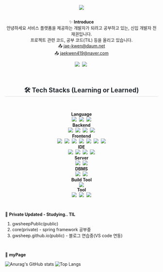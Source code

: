 
<div align="center">

<img src="https://capsule-render.vercel.app/api?type=rect&color=auto&height=120&text=jaegwon%20github&animation=fadeIn&fontColor=ffffff&fontSize=60" />

</div>

<br/>

<div align="center">
   
✨ **Introduce**<br/>
안녕하세요 서비스 플랫폼을 제공하는 개발자가 되려고 공부하고 있는, 신입 개발자 전재권입니다.<br/>
프로젝트 관련 코드, 공부 코드(TIL) 등을 올리고 있습니다.<br/>
📤 jae-kwen@daum.net<br/>
📤 jaekwen419@naver.com

</div>

<div align= "center">

<!--
<h2 style="border-bottom: 1px solid #d8dee4; color: #282d33;"> 🧑‍💻 Contact me </h2> <br> 
<img src="https://img.shields.io/badge/Notion-000000?style=flat&logo=Notion&logoColor=white"/>&nbsp;
-->

<a href="https://gwsheep.github.io/"><img src="https://img.shields.io/badge/githubpages-222222?style=flat&logo=githubpages&logoColor=white"/></a>&nbsp;
<a href="https://gw-sheep.tistory.com/"><img src="https://img.shields.io/badge/Tistory-000000?style=flat&logo=Tistory&logoColor=white"/></a>&nbsp;

      
</div>

<br/>

<div align="center">

<h2 style="border-bottom: 1px solid #d8dee4; color: #282d33;"> 🛠️ Tech Stacks (Learning or Learned) </h2> <br> 

**Language**<br/>
<img src="https://img.shields.io/badge/JAVA-3776AB?style=flat"/>&nbsp;
<img src="https://img.shields.io/badge/Javascript-F7DF1E?style=flat&logo=Javascript&logoColor=white"/>&nbsp;
<img src="https://img.shields.io/badge/Python-3776AB?style=flat&logo=Python&logoColor=white"/><br/>
**Backend**<br/>
<img src="https://img.shields.io/badge/Spring-6DB33F?style=flat&logo=Spring&logoColor=white"/>&nbsp;
<img src="https://img.shields.io/badge/Spring Boot-6DB33F?style=flat&logo=Spring Boot&logoColor=white"/>&nbsp;
<img src="https://img.shields.io/badge/Node.js-339933?style=flat&logo=Node.js&logoColor=white"/>&nbsp;
<img src="https://img.shields.io/badge/JSP Servlet-3776AB?style=flat"/><br/>
**Frontend**<br/>
<img src="https://img.shields.io/badge/HTML5-E34F26?style=flat&logo=HTML5&logoColor=white"/>&nbsp;
<img src="https://img.shields.io/badge/CSS3-1572B6?style=flat&logo=CSS3&logoColor=white"/>&nbsp;
<img src="https://img.shields.io/badge/JQuery-0769AD?style=flat&logo=jQuery&logoColor=white"/>&nbsp;
<img src="https://img.shields.io/badge/Ajax-3776AB?style=flat"/>&nbsp;
<img src="https://img.shields.io/badge/JSON-000000?style=flat&logo=JSON&logoColor=white"/>&nbsp;
<img src="https://img.shields.io/badge/Bootstrap-7952B3?style=flat&logo=Bootstrap&logoColor=white"/>&nbsp;
<img src="https://img.shields.io/badge/thymeleaf-005F0F?style=flat&logo=thymeleaf&logoColor=white"/><br/>
**IDE**<br/>
<img src="https://img.shields.io/badge/IntelliJ IDEA-000000?style=flat&logo=IntelliJ IDEA&logoColor=white"/>&nbsp;
<img src="https://img.shields.io/badge/Eclipse IDE-2C2255?style=flat&logo=Eclipse IDE&logoColor=white"/>&nbsp;
<img src="https://img.shields.io/badge/Visual Studio Code-007ACC?style=flat&logo=Visual Studio Code&logoColor=white"/>&nbsp;
<img src="https://img.shields.io/badge/pycharm-000000?style=flat&logo=pycharm&logoColor=white"/><br/>
**Server**<br/>
<img src="https://img.shields.io/badge/Express-339933?style=flat"/>&nbsp;
<img src="https://img.shields.io/badge/Apache Tomcat-F8DC75?style=flat&logo=Apache Tomcat&logoColor=white"/><br/>
**DBMS**<br/>
<img src="https://img.shields.io/badge/Oracle-F80000?style=flat&logo=Oracle&logoColor=white"/>&nbsp;
<img src="https://img.shields.io/badge/MySQL-4479A1?style=flat&logo=MySQL&logoColor=white"/><br/>
**Build Tool**<br/>
<img src="https://img.shields.io/badge/Gradle-02303A?style=flat&logo=Gradle&logoColor=white"/><br/>
**Tool**<br/>
<img src="https://img.shields.io/badge/Slack-4A154B?style=flat&logo=Slack&logoColor=white"/>&nbsp;
<img src="https://img.shields.io/badge/Discord-5865F2?style=flat&logo=Discord&logoColor=white">&nbsp;
<img src="https://img.shields.io/badge/Figma-F24E1E?style=flat&logo=Figma&logoColor=white"/>


</div>
 <!--
🌱 **Team Project**<br/>
1. 중앙정보기술인재개발원 1차 프로젝트(public) 모두의게시판 by Team_2- 중고거래 게시판, 메인 페이지<br/>
2. 중앙정보기술인재개발원 2차 프로젝트(public) Jeans by JeansPro - 반별 게시판, 쪽지, 찾아오시는 길<br/>
3. 중앙정보기술인재개발원 3차 프로젝트(public) JobStartUp by PickMeUp - DB관리, 기업서비스<br/>
-->
<!--
<br/>
🌱 **Private Project**<br/>
1.
-->

<br/>

🌱 **Private Updated - Studying.. TIL** <br/>
1. gwsheepPublic(public)<br/>
2. core(private) - spring framework 공부중<br/>
3. gwsheep.github.io(public) - 블로그 연습중(VS code 연동)<br/>

<br/>

🔭 **myPage** <br/>

<!--
[![Hits](https://hits.seeyoufarm.com/api/count/incr/badge.svg?url=https%3A%2F%2Fgithub.com%2Fgwsheep%2Fhit-counter&count_bg=%233945C4&title_bg=%23555555&icon=github.svg&icon=&icon_color=%23E7E7E7&title=GitHub&edge_flat=false)](https://hits.seeyoufarm.com)<br/>
-->

![Anurag's GitHub stats](https://github-readme-stats.vercel.app/api?username=gwsheep&show_icons=true&theme=vue) 
![Top Langs](https://github-readme-stats.vercel.app/api/top-langs/?username=gwsheep&layout=compact&theme=vue)

 
<!--
**gwsheep/gwsheep** is a ✨ _special_ ✨ repository because its `README.md` (this file) appears on your GitHub profile.
** https://docs.github.com/en 참고사이트

Here are some ideas to get you started:

- 🔭 I’m currently working on ...
- 🌱 I’m currently learning ...
- 👯 I’m looking to collaborate on ...
- 🤔 I’m looking for help with ...
- 💬 Ask me about ...
- 📫 How to reach me: ...
- 😄 Pronouns: ...
- ⚡ Fun fact: ...
-->
